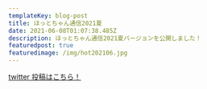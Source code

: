 ```yaml
---
templateKey: blog-post
title: ほっとちゃん通信2021夏
date: 2021-06-08T01:07:38.485Z
description: ほっとちゃん通信2021夏バージョンを公開しました！
featuredpost: true
featuredimage: /img/hot202106.jpg
---
```


[twitter 投稿はこちら！](https://twitter.com/hotmeidaimae/status/1376201780778831873)
